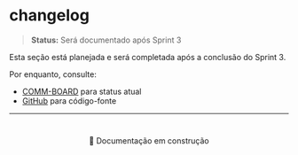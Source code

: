 # changelog

> **Status:** Será documentado após Sprint 3

Esta seção está planejada e será completada após a conclusão do Sprint 3.

Por enquanto, consulte:
- [COMM-BOARD](https://portal.sunyataconsulting.com/COMM-BOARD.html) para status atual
- [GitHub](https://github.com/iflitaiff/plataforma-sunyata) para código-fonte

---

<div style="text-align: center; margin: 40px 0;">
  <p>📝 Documentação em construção</p>
</div>
